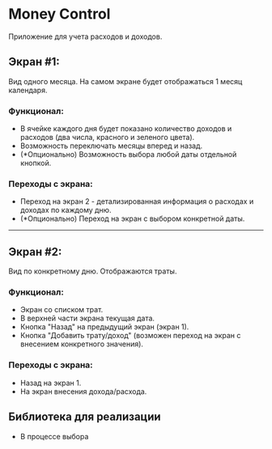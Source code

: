 # Money Control

Приложение для учета расходов и доходов.

## Экран #1:

Вид одного месяца. На самом экране будет отображаться 1 месяц календаря.

### Функционал:
- В ячейке каждого дня будет показано количество доходов и расходов (два числа, красного и зеленого цвета).
- Возможность переключать месяцы вперед и назад.
- (*Опционально) Возможность выбора любой даты отдельной кнопкой.

### Переходы с экрана:
- Переход на экран 2 - детализированная информация о расходах и доходах по каждому дню.
- (*Опционально) Переход на экран с выбором конкретной даты.

---

## Экран #2:

Вид по конкретному дню. Отображаются траты.

### Функционал:
- Экран со списком трат.
- В верхней части экрана текущая дата.
- Кнопка "Назад" на предыдущий экран (экран 1).
- Кнопка "Добавить трату/доход" (возможен переход на экран с внесением конкретного значения).

### Переходы с экрана:
- Назад на экран 1.
- На экран внесения дохода/расхода.

## Библиотека для реализации

- В процессе выбора

